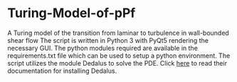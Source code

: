 # Turing-Model-of-pPf
A Turing model of the transition from laminar to turbulence in wall-bounded shear flow
The script is written in Python 3 with PyQt5 rendering the necessary GUI. 
The python modules required are available in the requirements.txt file which can be used to setup a python environment. 
The script utilizes the module Dedalus to solve the PDE. Click [here](https://dedalus-project.readthedocs.io/en/latest/) to read their documentation for installing Dedalus.
